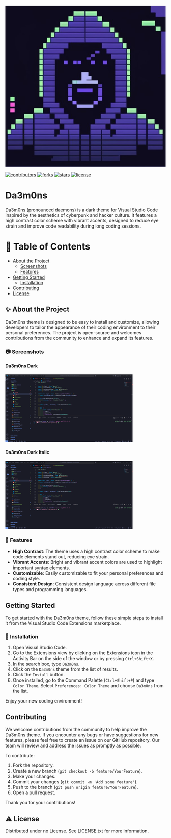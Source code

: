 ![logo](./assets/icons/icon-square.png)

[![contributors]][contributors-url]
[![forks]][forks-url]
[![stars]][stars-url]
[![license]][license-url]
# Da3m0ns

Da3m0ns (pronounced daemons) is a dark theme for Visual Studio Code inspired by the aesthetics of cyberpunk and hacker culture. It features a high contrast color scheme with vibrant accents, designed to reduce eye strain and improve code readability during long coding sessions.

<!-- Table of Contents -->
# 📔 Table of Contents

- [About the Project](#-about-the-project)
  * [Screenshots](#-screenshots)
  * [Features](#-features)
- [Getting Started](#getting-started)
  * [Installation](#-installation)
- [Contributing](#contributing)
- [License](#license)

<!-- About the Project -->
## ✨ About the Project

Da3m0ns theme is designed to be easy to install and customize, allowing developers to tailor the appearance of their coding environment to their personal preferences. The project is open-source and welcomes contributions from the community to enhance and expand its features.

<!-- Screenshots -->
### 📷 Screenshots 

#### Da3m0ns Dark 
<img src="./assets/screenshots/1.png" width="400px">

#### Da3m0ns Dark Italic 
<img src="./assets/screenshots/1.png" width="400px">

### 🌟 Features

- **High Contrast**: The theme uses a high contrast color scheme to make code elements stand out, reducing eye strain.
- **Vibrant Accents**: Bright and vibrant accent colors are used to highlight important syntax elements.
- **Customizable**: Easily customizable to fit your personal preferences and coding style.
- **Consistent Design**: Consistent design language across different file types and programming languages.


## Getting Started

To get started with the Da3m0ns theme, follow these simple steps to install it from the Visual Studio Code Extensions marketplace.

### 🚀 Installation

1. Open Visual Studio Code.
2. Go to the Extensions view by clicking on the Extensions icon in the Activity Bar on the side of the window or by pressing `Ctrl+Shift+X`.
3. In the search box, type `Da3m0ns`.
4. Click on the `Da3m0ns` theme from the list of results.
5. Click the `Install` button.
6. Once installed, go to the Command Palette (`Ctrl+Shift+P`) and type `Color Theme`. Select `Preferences: Color Theme` and choose `Da3m0ns` from the list.

Enjoy your new coding environment!

## Contributing

We welcome contributions from the community to help improve the Da3m0ns theme. If you encounter any bugs or have suggestions for new features, please feel free to create an issue on our GitHub repository. Our team will review and address the issues as promptly as possible.

To contribute:

1. Fork the repository.
2. Create a new branch (`git checkout -b feature/YourFeature`).
3. Make your changes.
4. Commit your changes (`git commit -m 'Add some feature'`).
5. Push to the branch (`git push origin feature/YourFeature`).
6. Open a pull request.

Thank you for your contributions!

<!-- License -->
## ⚠️ License <a name="license"></a>

Distributed under no License. See LICENSE.txt for more information.


<!-- MARKDOWN LINKS -->
[contributors]: https://img.shields.io/github/contributors/TheShiveshNetwork/vscode-da3m0ns
[contributors-url]: https://github.com/TheShiveshNetwork/vscode-da3m0ns/graphs/contributors
[forks]: https://img.shields.io/github/forks/TheShiveshNetwork/vscode-da3m0ns
[forks-url]: https://github.com/TheShiveshNetwork/vscode-da3m0ns/network/members
[stars]: https://img.shields.io/github/stars/TheShiveshNetwork/vscode-da3m0ns
[stars-url]: https://github.com/TheShiveshNetwork/vscode-da3m0ns/stargazers
[open-issues]: https://img.shields.io/github/issues/TheShiveshNetwork/vscode-da3m0ns
[open-issues-url]: https://github.com/TheShiveshNetwork/vscode-da3m0ns/issues/
[license]: https://img.shields.io/github/license/TheShiveshNetwork/vscode-da3m0ns.svg
[license-url]: https://github.com/TheShiveshNetwork/vscode-da3m0ns/blob/master/LICENSE
